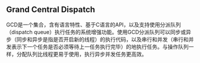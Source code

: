 ## Grand Central Dispatch

GCD是一个集合，含有语言特性、基于C语言的API，以及支持使用分派队列（dispatch queue）执行任务的系统增强功能。使用GCD分派队列可以同步或异步（同步和异步是指是否开启新的线程）的执行代码，以及串行和并发（串行和并发表示下一个任务是否必须等待上一任务执行完毕）的地执行任务。与操作队列一样，分配队列比线程更易于使用，执行异步并发任务更高效。


